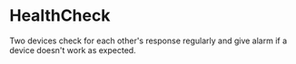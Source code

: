 # HealthCheck
Two devices check for each other's response regularly and give alarm if a device doesn't work as expected. 
